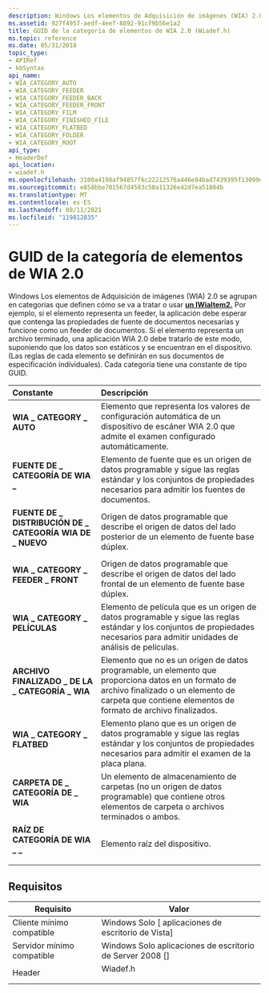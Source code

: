 ```yaml
---
description: Windows Los elementos de Adquisición de imágenes (WIA) 2.0 se agrupan en categorías que definen cómo se va a tratar o usar un IWiaItem2.
ms.assetid: 927f4957-aedf-4eef-8892-91cf9b56e1a2
title: GUID de la categoría de elementos de WIA 2.0 (Wiadef.h)
ms.topic: reference
ms.date: 05/31/2018
topic_type:
- APIRef
- kbSyntax
api_name:
- WIA_CATEGORY_AUTO
- WIA_CATEGORY_FEEDER
- WIA_CATEGORY_FEEDER_BACK
- WIA_CATEGORY_FEEDER_FRONT
- WIA_CATEGORY_FILM
- WIA_CATEGORY_FINISHED_FILE
- WIA_CATEGORY_FLATBED
- WIA_CATEGORY_FOLDER
- WIA_CATEGORY_ROOT
api_type:
- HeaderDef
api_location:
- wiadef.h
ms.openlocfilehash: 3100a4198af94857f6c22212576a446e84bad7439395f13099daa37832bc5ff8
ms.sourcegitcommit: e858bbe701567d4583c50a11326e42d7ea51804b
ms.translationtype: MT
ms.contentlocale: es-ES
ms.lasthandoff: 08/11/2021
ms.locfileid: "119812835"
---
```

# <a name="wia-20-item-category-guids"></a>GUID de la categoría de elementos de WIA 2.0

Windows Los elementos de Adquisición de imágenes (WIA) 2.0 se agrupan en categorías que definen cómo se va a tratar o usar [**un IWiaItem2.**](-wia-iwiaitem2.md) Por ejemplo, si el elemento representa un feeder, la aplicación debe esperar que contenga las propiedades de fuente de documentos necesarias y funcione como un feeder de documentos. Si el elemento representa un archivo terminado, una aplicación WIA 2.0 debe tratarlo de este modo, suponiendo que los datos son estáticos y se encuentran en el dispositivo. (Las reglas de cada elemento se definirán en sus documentos de especificación individuales). Cada categoría tiene una constante de tipo GUID.



| Constante                                                                                                                                                                                               | Descripción                                                                                                                                                                    |
|:-------------------------------------------------------------------------------------------------------------------------------------------------------------------------------------------------------|:-------------------------------------------------------------------------------------------------------------------------------------------------------------------------------|
| <span id="WIA_CATEGORY_AUTO"></span><span id="wia_category_auto"></span><dl> <dt>**WIA \_ CATEGORY \_ AUTO**</dt> </dl>                             | Elemento que representa los valores de configuración automática de un dispositivo de escáner WIA 2.0 que admite el examen configurado automáticamente.<br/>                                   |
| <span id="WIA_CATEGORY_FEEDER"></span><span id="wia_category_feeder"></span><dl> <dt>**FUENTE DE \_ CATEGORÍA DE WIA \_**</dt> </dl>                       | Elemento de fuente que es un origen de datos programable y sigue las reglas estándar y los conjuntos de propiedades necesarios para admitir los fuentes de documentos.<br/>                             |
| <span id="WIA_CATEGORY_FEEDER_BACK"></span><span id="wia_category_feeder_back"></span><dl> <dt>**FUENTE DE \_ DISTRIBUCIÓN DE \_ CATEGORÍA WIA DE \_ NUEVO**</dt> </dl>       | Origen de datos programable que describe el origen de datos del lado posterior de un elemento de fuente base dúplex.<br/>                                                                       |
| <span id="WIA_CATEGORY_FEEDER_FRONT"></span><span id="wia_category_feeder_front"></span><dl> <dt>**WIA \_ CATEGORY \_ FEEDER \_ FRONT**</dt> </dl>    | Origen de datos programable que describe el origen de datos del lado frontal de un elemento de fuente base dúplex.<br/>                                                                      |
| <span id="WIA_CATEGORY_FILM"></span><span id="wia_category_film"></span><dl> <dt>**WIA \_ CATEGORY \_ PELÍCULAS**</dt> </dl>                             | Elemento de película que es un origen de datos programable y sigue las reglas estándar y los conjuntos de propiedades necesarios para admitir unidades de análisis de películas.<br/>                            |
| <span id="WIA_CATEGORY_FINISHED_FILE"></span><span id="wia_category_finished_file"></span><dl> <dt>**ARCHIVO FINALIZADO \_ DE LA \_ CATEGORÍA \_ WIA**</dt> </dl> | Elemento que no es un origen de datos programable, un elemento que proporciona datos en un formato de archivo finalizado o un elemento de carpeta que contiene elementos de formato de archivo finalizados.<br/> |
| <span id="WIA_CATEGORY_FLATBED"></span><span id="wia_category_flatbed"></span><dl> <dt>**WIA \_ CATEGORY \_ FLATBED**</dt> </dl>                    | Elemento plano que es un origen de datos programable y sigue las reglas estándar y los conjuntos de propiedades necesarios para admitir el examen de la placa plana.<br/>                     |
| <span id="WIA_CATEGORY_FOLDER"></span><span id="wia_category_folder"></span><dl> <dt>**CARPETA DE \_ CATEGORÍA DE \_ WIA**</dt> </dl>                       | Un elemento de almacenamiento de carpetas (no un origen de datos programable) que contiene otros elementos de carpeta o archivos terminados o ambos.<br/>                                                     |
| <span id="WIA_CATEGORY_ROOT"></span><span id="wia_category_root"></span><dl> <dt>**RAÍZ DE CATEGORÍA DE WIA \_ \_**</dt> </dl>                             | Elemento raíz del dispositivo. <br/>                                                                                                                                      |



## <a name="requirements"></a>Requisitos



| Requisito | Valor |
|-------------------------------------|-------------------------------------------------------------------------------------|
| Cliente mínimo compatible<br/> | Windows Solo \[ aplicaciones de escritorio de Vista\]<br/>                                      |
| Servidor mínimo compatible<br/> | Windows Solo aplicaciones de escritorio de Server 2008 \[\]<br/>                                |
| Header<br/>                   | <dl> <dt>Wiadef.h</dt> </dl> |



 

 




